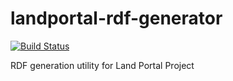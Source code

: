 landportal-rdf-generator
========================
[![Build Status](https://travis-ci.org/weso/landportal-rdf-generator.svg?branch=develop)](https://travis-ci.org/weso/landportal-rdf-generator)

RDF generation utility for Land Portal Project
